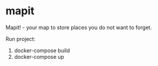 # mapit

Mapit! - your map to store places you do not want to forget.

Run project:

1. docker-compose build
2. docker-compose up
